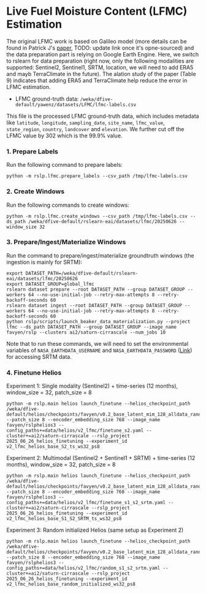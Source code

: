 # Live Fuel Moisture Content (LFMC) Estimation

The original LFMC work is based on Galileo model (more details can be found in Patrick J's [paper](https://www.overleaf.com/project/6819d1e76eb0ba2dde451e04), TODO: update link once it's opne-sourced) and the data preparation part is relying on Google Earth Engine. Here, we switch to rslearn for data preparation (right now, only the following modalities are supported: Sentinel2, Sentinel1, SRTM, location, we will need to add ERA5 and mayb TerraClimate in the future). The alation study of the paper (Table 9) indicates that adding ERA5 and TerraClimate help reduce the error in LFMC estimation.

- LFMC ground-truth data: `/weka/dfive-default/yawenz/datasets/LFMC/lfmc-labels.csv`

This file is the processed LFMC ground-truth data, which includes metadata like `latitude`, `longitude`, `sampling_date`, `site_name`, `lfmc_value`, `state_region`, `country`, `landcover` and `elevation`. We further cut off the LFMC value by 302 which is the 99.9% value.

### 1. Prepare Labels

Run the following command to prepare labels:
```
python -m rslp.lfmc.prepare_labels --csv_path /tmp/lfmc-labels.csv
```

### 2. Create Windows

Run the following commands to create windows:
```
python -m rslp.lfmc.create_windows --csv_path /tmp/lfmc-labels.csv --ds_path /weka/dfive-default/rslearn-eai/datasets/lfmc/20250626 --window_size 32
```

### 3. Prepare/Ingest/Materialize Windows

Run the command to prepare/ingest/materialize groundtruth windows (the ingestion is mainly for SRTM):
```
export DATASET_PATH=/weka/dfive-default/rslearn-eai/datasets/lfmc/20250626
export DATASET_GROUP=global_lfmc
rslearn dataset prepare --root DATASET_PATH --group DATASET_GROUP --workers 64 --no-use-initial-job --retry-max-attempts 8 --retry-backoff-seconds 60
rslearn dataset ingest --root DATASET_PATH --group DATASET_GROUP --workers 64 --no-use-initial-job --retry-max-attempts 8 --retry-backoff-seconds 60
python rslp/scripts/launch_beaker_data_materialization.py --project lfmc --ds_path DATASET_PATH --group DATASET_GROUP --image_name favyen/rslp --clusters ai2/saturn-cirrascale --num_jobs 10
```

Note that to run these commands, we will need to set the environmental variables of `NASA_EARTHDATA_USERNAME` and `NASA_EARTHDATA_PASSWORD` ([Link](https://urs.earthdata.nasa.gov/)) for accessing SRTM data.

### 4. Finetune Helios

Experiment 1: Single modality (Sentinel2) + time-series (12 months), window_size = 32, patch_size = 8
```
python -m rslp.main helios launch_finetune --helios_checkpoint_path /weka/dfive-default/helios/checkpoints/favyen/v0.2_base_latent_mim_128_alldata_random_fixed_modality_0.5/step320000 --patch_size 8 --encoder_embedding_size 768 --image_name favyen/rslphelios3 --config_paths+=data/helios/v2_lfmc/finetune_s2.yaml --cluster+=ai2/saturn-cirrascale --rslp_project 2025_06_26_helios_finetuning --experiment_id v2_lfmc_helios_base_S2_ts_ws32_ps8
```

Experiment 2: Multimodal (Sentinel2 + Sentinel1 + SRTM) + time-series (12 months), window_size = 32, patch_size = 8
```
python -m rslp.main helios launch_finetune --helios_checkpoint_path /weka/dfive-default/helios/checkpoints/favyen/v0.2_base_latent_mim_128_alldata_random_fixed_modality_0.5/step320000 --patch_size 8 --encoder_embedding_size 768 --image_name favyen/rslphelios3 --config_paths+=data/helios/v2_lfmc/finetune_s1_s2_srtm.yaml --cluster+=ai2/saturn-cirrascale --rslp_project 2025_06_26_helios_finetuning --experiment_id v2_lfmc_helios_base_S1_S2_SRTM_ts_ws32_ps8
```

Experiment 3: Random initialized Helios (same setup as Experiment 2)
```
python -m rslp.main helios launch_finetune --helios_checkpoint_path /weka/dfive-default/helios/checkpoints/favyen/v0.2_base_latent_mim_128_alldata_random_fixed_modality_0.5/step320000 --patch_size 8 --encoder_embedding_size 768 --image_name favyen/rslphelios3 --config_paths+=data/helios/v2_lfmc/random_s1_s2_srtm.yaml --cluster+=ai2/saturn-cirrascale --rslp_project 2025_06_26_helios_finetuning --experiment_id v2_lfmc_helios_base_random_initialized_ws32_ps8
```
